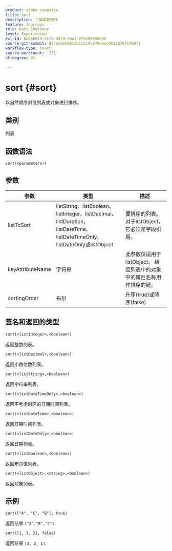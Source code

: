 ```yaml
---
product: adobe campaign
title: sort
description: 了解函数排序
feature: Journeys
role: Data Engineer
level: Experienced
exl-id: 8e86b919-41f5-45f9-a6af-9fe290405095
source-git-commit: 052ecdeb0813dcc2c4c870e8ec6b12676fbf60f1
workflow-type: tm+mt
source-wordcount: '131'
ht-degree: 9%

---
```


# sort {#sort}

以自然顺序对值列表或对象进行排序。

## 类别

列表

## 函数语法

`sort(<parameters>)`

## 参数

| 参数 | 类型 | 描述 |
|-----------|------------------|------------------|
| listToSort | listString、listBoolean、listInteger、listDecimal、listDuration、listDateTime、listDateTimeOnly、listDateOnly或listObject | 要排序的列表。 对于listObject，它必须是字段引用。 |
| keyAttributeName | 字符串 | 此参数仅适用于listObject。 给定列表中的对象中的属性名称用作排序的键。 |
| sortingOrder | 布尔 | 升序(true)或降序(false) |

## 签名和返回的类型

`sort(<listInteger>,<boolean>)`

返回整数列表。

`sort(<listDecimal>,<boolean>)`

返回小数位数列表。

`sort(<listString>,<boolean>)`

返回字符串列表。

`sort(<listDateTimeOnly>,<boolean>)`

返回不考虑时区的日期时间列表。

`sort(<listDateTime>,<boolean>)`

返回日期时间列表。

`sort(<listDateOnly>,<boolean>)`

返回日期列表。

`sort(<listBoolean>,<boolean>)`

返回布尔值列表。

`sort(<listObject>,<string>,<boolean>)`

返回对象列表。

## 示例

`sort(["A", "C", "B"], true)`

返回结果 `["A","B","C"]`.

`sort([1, 3, 2], false)`

返回结果 `[3, 2, 1]`.

